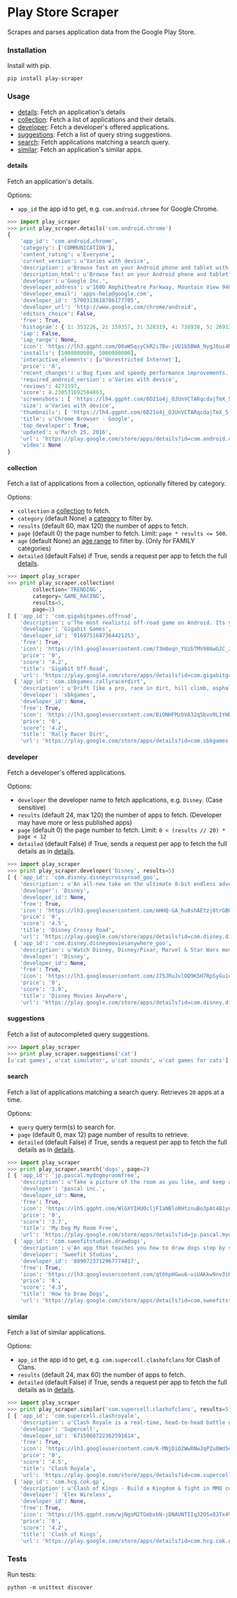 # Play Store Scraper

Scrapes and parses application data from the Google Play Store.

### Installation

Install with pip.

```
pip install play-scraper
```

### Usage

* [details](#details): Fetch an application's details
* [collection](#collection): Fetch a list of applications and their details.
* [developer](#developer): Fetch a developer's offered applications.
* [suggestions](#suggestions): Fetch a list of query string suggestions.
* [search](#search): Fetch applications matching a search query.
* [similar](#similar): Fetch an application's similar apps.

#### details

Fetch an application's details.

Options:

* `app_id` the app id to get, e.g. `com.android.chrome` for Google Chrome.

```python
>>> import play_scraper
>>> print play_scraper.details('com.android.chrome')
{
    'app_id': 'com.android.chrome',
    'category': ['COMMUNICATION'],
    'content_rating': u'Everyone',
    'current_version': u'Varies with device',
    'description': u'Browse fast on your Android phone and tablet with the Google Chrome browser you love on desktop. Pick up where ...',
    'description_html': u'Browse fast on your Android phone and tablet with the Google Chrome browser you love on desktop. Pick up where you left off on your other devices with tab sync, search by voice, and save up to 50% of data usage while browsing. <br/>',
    'developer': u'Google Inc.',
    'developer_address': u'1600 Amphitheatre Parkway, Mountain View 94043',
    'developer_email': 'apps-help@google.com',
    'developer_id': '5700313618786177705',
    'developer_url': 'http://www.google.com/chrome/android',
    'editors_choice': False,
    'free': True,
    'histogram': { 1: 353226, 2: 159357, 3: 328319, 4: 738938, 5: 2691357},
    'iap': False,
    'iap_range': None,
    'icon': 'https://lh3.ggpht.com/O0aW5qsyCkR2i7Bu-jUU1b5BWA_NygJ6ui4MgaAvL7gfqvVWqkOBscDaq4pn-vkwByUx',
    'installs': [1000000000, 5000000000],
    'interactive_elements': [u'Unrestricted Internet'],
    'price': '0',
    'recent_changes': u'Bug fixes and speedy performance improvements.',
    'required_android_version': u'Varies with device',
    'reviews': 4271197,
    'score': 4.230531692504883,
    'screenshots': [ 'https://lh4.ggpht.com/6D21o4j_OJUnVCTARqcdajTmX_5_8UJtzVuN91smALZBuMq0p3MIvwZj2qofXeqmFIU=h900-rw', ...],
    'size': u'Varies with device',
    'thumbnails': [ 'https://lh4.ggpht.com/6D21o4j_OJUnVCTARqcdajTmX_5_8UJtzVuN91smALZBuMq0p3MIvwZj2qofXeqmFIU=h310-rw', ...],
    'title': u'Chrome Browser - Google',
    'top_developer': True,
    'updated': u'March 25, 2016',
    'url': 'https://play.google.com/store/apps/details?id=com.android.chrome',
    'video': None
}
```

#### collection

Fetch a list of applications from a collection, optionally filtered by category.

Options:

* `collection` a [collection](https://github.com/danieliu/play-scraper/blob/master/play_scraper/lists.py#L3) to fetch.
* `category` (default None) a [category](https://github.com/danieliu/play-scraper/blob/master/play_scraper/lists.py#L12) to filter by.
* `results` (default 60, max 120) the number of apps to fetch.
* `page` (default 0) the page number to fetch. Limit: `page * results <= 500`.
* `age` (default None) an [age range](https://github.com/danieliu/play-scraper/blob/master/play_scraper/lists.py#L67) to filter by. (Only for FAMILY categories)
* `detailed` (default False) if True, sends a request per app to fetch the full [details](#details).

```python
>>> import play_scraper
>>> print play_scraper.collection(
        collection='TRENDING',
        category='GAME_RACING',
        results=5,
        page=1)
[ { 'app_id': 'com.gigabitgames.offroad',
    'description': u'The most realistic off-road game on Android. Its your world, you conquer it.',
    'developer': 'Gigabit Games',
    'developer_id': '9169751687364421253',
    'free': True,
    'icon': 'https://lh3.googleusercontent.com/73m8eqn_YUzbTMV986wG2C_zd8_PNSR0GBxf_d6GKbBLa0gUA8OYy0dOP9PCKFYMyX0',
    'price': '0',
    'score': '4.2',
    'title': 'Gigabit Off-Road',
    'url': 'https://play.google.com/store/apps/details?id=com.gigabitgames.offroad'},
  { 'app_id': 'com.sbkgames.rallyracerdirt',
    'description': u'Drift like a pro, race in dirt, hill climb, asphalt drift, be a rally racer.',
    'developer': 'sbkgames',
    'developer_id': None,
    'free': True,
    'icon': 'https://lh3.googleusercontent.com/BiONHFMzbVA32q5bvo9L1YHD4Ss02VSF5IZxCqWgdULZp2rKmeaMpBWRwMd2XlvxLw',
    'price': '0',
    'score': '4.2',
    'title': 'Rally Racer Dirt',
    'url': 'https://play.google.com/store/apps/details?id=com.sbkgames.rallyracerdirt'}, ...]
```

#### developer

Fetch a developer's offered applications.

Options:

* `developer` the developer name to fetch applications, e.g. `Disney`. (Case sensitive)
* `results` (default 24, max 120) the number of apps to fetch. (Developer may have more or less published apps)
* `page` (default 0) the page number to fetch. Limit: `0 < (results // 20) * page < 12`
* `detailed` (default False) if True, sends a request per app to fetch the full details as in [details](#details).

```python
>>> import play_scraper
>>> print play_scraper.developer('Disney', results=5)
[ { 'app_id': 'com.disney.disneycrossyroad_goo',
    'description': u'An all-new take on the ultimate 8-bit endless adventure to cross the road!',
    'developer': 'Disney',
    'developer_id': None,
    'free': True,
    'icon': 'https://lh3.googleusercontent.com/mHHQ-GA_hu8shAEtzj8trGBOJK7dtMrmV4XXvjl49MQbIDHytb8kQenB4IaUB9NvYA',
    'price': '0',
    'score': '4.5',
    'title': 'Disney Crossy Road',
    'url': 'https://play.google.com/store/apps/details?id=com.disney.disneycrossyroad_goo'},
  { 'app_id': 'com.disney.disneymoviesanywhere_goo',
    'description': u'Watch Disney, Disney/Pixar, Marvel & Star Wars movies w/ Disney Movies Anywhere.',
    'developer': 'Disney',
    'developer_id': None,
    'free': True,
    'icon': 'https://lh3.googleusercontent.com/J75JRuJvlOQ9K5H7RpSyGu1q909Qy6GJs9RW51KlE2CvyfPX14SGG-HRGnsfDfIETfg',
    'price': '0',
    'score': '3.9',
    'title': 'Disney Movies Anywhere',
    'url': 'https://play.google.com/store/apps/details?id=com.disney.disneymoviesanywhere_goo'}, ...]
```

#### suggestions

Fetch a list of autocompleted query suggestions.

```python
>>> import play_scraper
>>> print play_scraper.suggestions('cat')
[u'cat games', u'cat simulator', u'cat sounds', u'cat games for cats']
```

#### search

Fetch a list of applications matching a search query. Retrieves `20` apps at a time.

Options:

* `query` query term(s) to search for.
* `page` (default 0, max 12) page number of results to retrieve.
* `detailed` (default False) if True, sends a request per app to fetch the full details as in [details](#details).

```python
>>> import play_scraper
>>> print play_scraper.search('dogs', page=2)
[ { 'app_id': 'jp.pascal.mydogmyroomfree',
    'description': u'Take a picture of the room as you like, and keep a cute puppy in your own room!!',
    'developer': 'pascal inc.',
    'developer_id': None,
    'free': True,
    'icon': 'https://lh5.ggpht.com/WlGXYIHU0cljFIaNBloRHtznuBo3pAt4B1ynnfiXPTsjoqKDfX5Rxo9U15iDZXuRZe32',
    'price': '0',
    'score': '3.7',
    'title': 'My Dog My Room Free',
    'url': 'https://play.google.com/store/apps/details?id=jp.pascal.mydogmyroomfree'},
  { 'app_id': 'com.sweefitstudios.drawdogs',
    'description': u'An app that teaches you how to draw dogs step by step',
    'developer': 'Sweefit Studios',
    'developer_id': '8890723712967774017',
    'free': True,
    'icon': 'https://lh3.googleusercontent.com/qt6hpHGwu6-viUAKkw9nv3iH_IQYMvBfHwc1X-TbcjOOgbqH67K6SJITi64FzBhQRKk',
    'price': '0',
    'score': '4.3',
    'title': 'How to Draw Dogs',
    'url': 'https://play.google.com/store/apps/details?id=com.sweefitstudios.drawdogs'}, ...]
```

#### similar

Fetch a list of similar applications.

Options:

* `app_id` the app id to get, e.g. `com.supercell.clashofclans` for Clash of Clans.
* `results` (default 24, max 60) the number of apps to fetch.
* `detailed` (default False) if True, sends a request per app to fetch the full details as in [details](#details).

```python
>>> import play_scraper
>>> print play_scraper.similar('com.supercell.clashofclans', results=5)
[ { 'app_id': 'com.supercell.clashroyale',
    'description': u'Clash Royale is a real-time, head-to-head battle game set in the Clash Universe.',
    'developer': 'Supercell',
    'developer_id': '6715068722362591614',
    'free': True,
    'icon': 'https://lh3.googleusercontent.com/K-MNjDiO2WwRNwJqPZu8Wd5eOmFEjLYkEEgjZlv35hTiua_VylRPb04Lig3YZXLERvI',
    'price': '0',
    'score': '4.5',
    'title': 'Clash Royale',
    'url': 'https://play.google.com/store/apps/details?id=com.supercell.clashroyale'},
  { 'app_id': 'com.hcg.cok.gp',
    'description': u'Clash of Kings - Build a Kingdom & fight in MMO combat to stand against the ages',
    'developer': 'Elex Wireless',
    'developer_id': None,
    'free': True,
    'icon': 'https://lh5.ggpht.com/wjNgsM2TGmbxbN-jDNAUNTIIq32OSx83Tx4Vl3jOudqzUEi1yTVCcMtnoGnZGGyXRA',
    'price': '0',
    'score': '4.2',
    'title': 'Clash of Kings',
    'url': 'https://play.google.com/store/apps/details?id=com.hcg.cok.gp'}, ...]
```

### Tests

Run tests:
```
python -m unittest discover
```
